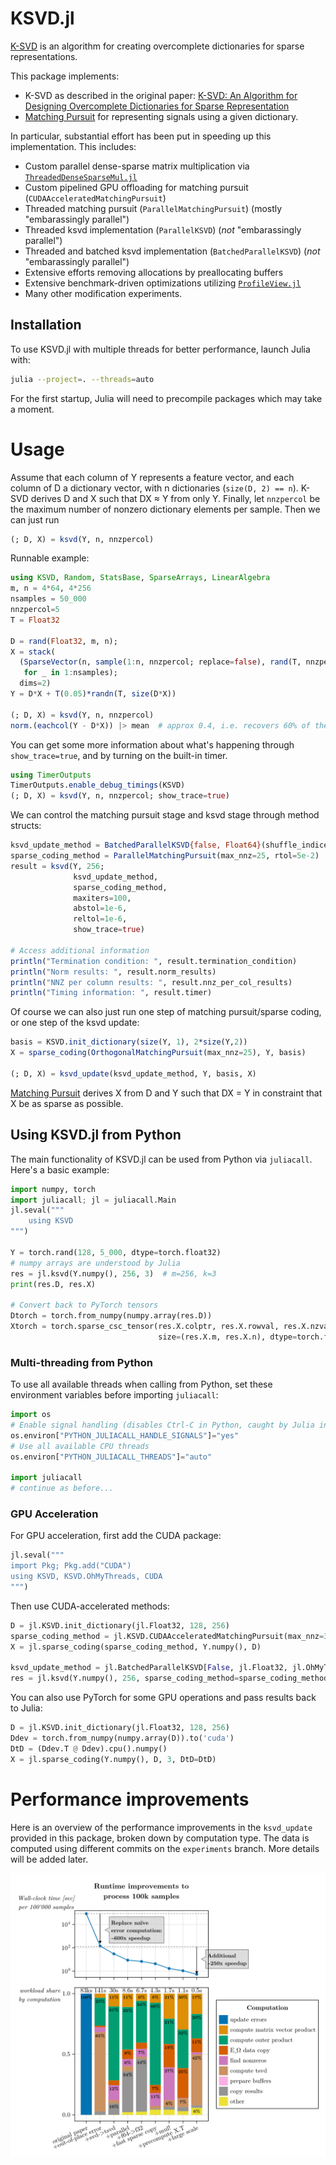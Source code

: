 # KSVD.jl

[K-SVD](https://en.wikipedia.org/wiki/K-SVD) is an algorithm for creating overcomplete dictionaries for sparse representations.  

This package implements:

* K-SVD as described in the original paper: [K-SVD: An Algorithm for Designing Overcomplete Dictionaries for Sparse Representation](https://doi.org/10.1109/TSP.2006.881199)
* [Matching Pursuit](https://en.wikipedia.org/wiki/Matching_pursuit) for representing signals using a given dictionary.

In particular, substantial effort has been put in speeding up this implementation.
This includes:
- Custom parallel dense-sparse matrix multiplication via [`ThreadedDenseSparseMul.jl`](https://github.com/RomeoV/ThreadedDenseSparseMul.jl)
- Custom pipelined GPU offloading for matching pursuit (`CUDAAcceleratedMatchingPursuit`)
- Threaded matching pursuit (`ParallelMatchingPursuit`) (mostly "embarassingly parallel")
- Threaded ksvd implementation (`ParallelKSVD`) (*not* "embarassingly parallel")
- Threaded and batched ksvd implementation (`BatchedParallelKSVD`) (*not* "embarassingly parallel")
- Extensive efforts removing allocations by preallocating buffers
- Extensive benchmark-driven optimizations utilizing [`ProfileView.jl`](https://github.com/timholy/ProfileView.jl)
- Many other modification experiments.

## Installation

To use KSVD.jl with multiple threads for better performance, launch Julia with:

```bash
julia --project=. --threads=auto
```

For the first startup, Julia will need to precompile packages which may take a moment.

# Usage

Assume that each column of Y represents a feature vector, and each column of D a dictionary vector, with n dictionaries (`size(D, 2) == n`).
K-SVD derives D and X such that DX ≈ Y from only Y.
Finally, let `nnzpercol` be the maximum number of nonzero dictionary elements per sample.
Then we can just run

```julia
(; D, X) = ksvd(Y, n, nnzpercol)
```

Runnable example:
``` julia
using KSVD, Random, StatsBase, SparseArrays, LinearAlgebra
m, n = 4*64, 4*256
nsamples = 50_000
nnzpercol=5
T = Float32

D = rand(Float32, m, n);
X = stack(
  (SparseVector(n, sample(1:n, nnzpercol; replace=false), rand(T, nnzpercol))
   for _ in 1:nsamples);
  dims=2)
Y = D*X + T(0.05)*randn(T, size(D*X))

(; D, X) = ksvd(Y, n, nnzpercol)
norm.(eachcol(Y - D*X)) |> mean  # approx 0.4, i.e. recovers 60% of the signal
```

You can get some more information about what's happening through `show_trace=true`, and by turning on the built-in timer.
``` julia
using TimerOutputs
TimerOutputs.enable_debug_timings(KSVD)
(; D, X) = ksvd(Y, n, nnzpercol; show_trace=true)
```

We can control the matching pursuit stage and ksvd stage through method structs:

```julia
ksvd_update_method = BatchedParallelKSVD{false, Float64}(shuffle_indices=true, batch_size_per_thread=1)
sparse_coding_method = ParallelMatchingPursuit(max_nnz=25, rtol=5e-2)
result = ksvd(Y, 256;
              ksvd_update_method,
              sparse_coding_method,
              maxiters=100,
              abstol=1e-6,
              reltol=1e-6,
              show_trace=true)

# Access additional information
println("Termination condition: ", result.termination_condition)
println("Norm results: ", result.norm_results)
println("NNZ per column results: ", result.nnz_per_col_results)
println("Timing information: ", result.timer)
```

Of course we can also just run one step of matching pursuit/sparse coding, or one step of the ksvd update:

```julia
basis = KSVD.init_dictionary(size(Y, 1), 2*size(Y,2))
X = sparse_coding(OrthogonalMatchingPursuit(max_nnz=25), Y, basis)

(; D, X) = ksvd_update(ksvd_update_method, Y, basis, X)
```

[Matching Pursuit](https://en.wikipedia.org/wiki/Matching_pursuit) derives X from D and Y such that DX = Y in constraint that X be as sparse as possible.

## Using KSVD.jl from Python

The main functionality of KSVD.jl can be used from Python via `juliacall`. Here's a basic example:

```python
import numpy, torch
import juliacall; jl = juliacall.Main
jl.seval("""
    using KSVD
""")

Y = torch.rand(128, 5_000, dtype=torch.float32)
# numpy arrays are understood by Julia
res = jl.ksvd(Y.numpy(), 256, 3)  # m=256, k=3
print(res.D, res.X)

# Convert back to PyTorch tensors
Dtorch = torch.from_numpy(numpy.array(res.D))
Xtorch = torch.sparse_csc_tensor(res.X.colptr, res.X.rowval, res.X.nzval, 
                                 size=(res.X.m, res.X.n), dtype=torch.float32)
```

### Multi-threading from Python

To use all available threads when calling from Python, set these environment variables before importing `juliacall`:

```python
import os
# Enable signal handling (disables Ctrl-C in Python, caught by Julia instead)
os.environ["PYTHON_JULIACALL_HANDLE_SIGNALS"]="yes"
# Use all available CPU threads
os.environ["PYTHON_JULIACALL_THREADS"]="auto"

import juliacall
# continue as before...
```

### GPU Acceleration

For GPU acceleration, first add the CUDA package:

```python
jl.seval("""
import Pkg; Pkg.add("CUDA")
using KSVD, KSVD.OhMyThreads, CUDA
""")
```

Then use CUDA-accelerated methods:

```python
D = jl.KSVD.init_dictionary(jl.Float32, 128, 256)
sparse_coding_method = jl.KSVD.CUDAAcceleratedMatchingPursuit(max_nnz=3)
X = jl.sparse_coding(sparse_coding_method, Y.numpy(), D)

ksvd_update_method = jl.BatchedParallelKSVD[False, jl.Float32, jl.OhMyThreads.DynamicScheduler, jl.KSVD.CUDAAcceleratedArnoldiSVDSolver[jl.Float32]]()
res = jl.ksvd(Y.numpy(), 256, sparse_coding_method=sparse_coding_method, ksvd_update_method=ksvd_update_method)
```

You can also use PyTorch for some GPU operations and pass results back to Julia:

```python
D = jl.KSVD.init_dictionary(jl.Float32, 128, 256)
Ddev = torch.from_numpy(numpy.array(D)).to('cuda')
DtD = (Ddev.T @ Ddev).cpu().numpy()
X = jl.sparse_coding(Y.numpy(), D, 3, DtD=DtD)
```

# Performance improvements

Here is an overview of the performance improvements in the `ksvd_update` provided in this package, broken down by computation type.
The data is computed using different commits on the `experiments` branch.
More details will be added later.

![benchmark results](/ksvd_benchmarks/figs/benchmark_results.png)
